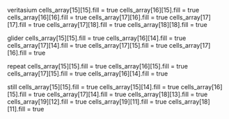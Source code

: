 
veritasium
    cells_array[15][15].fill = true
    cells_array[16][15].fill = true
    cells_array[16][16].fill = true
    cells_array[17][16].fill = true
    cells_array[17][17].fill = true
    cells_array[17][18].fill = true
    cells_array[18][18].fill = true

glider
    cells_array[15][15].fill = true
    cells_array[16][14].fill = true
    cells_array[17][14].fill = true
    cells_array[17][15].fill = true
    cells_array[17][16].fill = true

repeat
    cells_array[15][15].fill = true
    cells_array[16][15].fill = true
    cells_array[17][15].fill = true
    cells_array[16][14].fill = true

still
    cells_array[15][15].fill = true
    cells_array[15][14].fill = true
    cells_array[16][15].fill = true
    cells_array[17][14].fill = true
    cells_array[18][13].fill = true
    cells_array[19][12].fill = true
    cells_array[19][11].fill = true
    cells_array[18][11].fill = true


